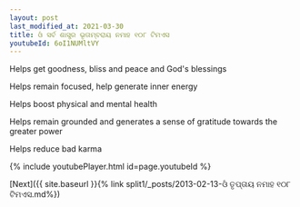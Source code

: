 ```yaml
---
layout: post
last_modified_at: 2021-03-30
title: ଓଁ ସର୍ବ ଶାସ୍ତ୍ର ଭୃତାମ୍ବରାୟ ନମାହ ୧୦୮ ଟିମଏସ
youtubeId: 6oI1NUMltVY
---
```

 
 
Helps get goodness, bliss and peace and God's blessings
 
Helps remain focused, help generate inner energy 
 
Helps boost physical and mental health 
 
Helps remain grounded and generates a sense of gratitude towards the greater power 
 
Helps reduce bad karma
 
 
 
 


{% include youtubePlayer.html id=page.youtubeId %}
 
[Next]({{ site.baseurl }}{% link  split1/_posts/2013-02-13-ଓଁ ତୃପ୍ତାୟ ନମାହ ୧୦୮ ଟିମଏସ.md%})
 
